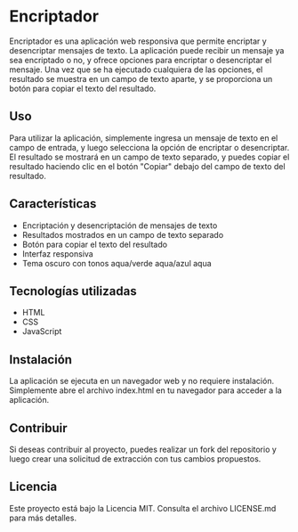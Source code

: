 # Encriptador

Encriptador es una aplicación web responsiva que permite encriptar y desencriptar mensajes de texto. La aplicación puede recibir un mensaje ya sea encriptado o no, y ofrece opciones para encriptar o desencriptar el mensaje. Una vez que se ha ejecutado cualquiera de las opciones, el resultado se muestra en un campo de texto aparte, y se proporciona un botón para copiar el texto del resultado.

## Uso

Para utilizar la aplicación, simplemente ingresa un mensaje de texto en el campo de entrada, y luego selecciona la opción de encriptar o desencriptar. El resultado se mostrará en un campo de texto separado, y puedes copiar el resultado haciendo clic en el botón "Copiar" debajo del campo de texto del resultado.

## Características

- Encriptación y desencriptación de mensajes de texto
- Resultados mostrados en un campo de texto separado
- Botón para copiar el texto del resultado
- Interfaz responsiva
- Tema oscuro con tonos aqua/verde aqua/azul aqua

## Tecnologías utilizadas

- HTML
- CSS
- JavaScript

## Instalación

La aplicación se ejecuta en un navegador web y no requiere instalación. Simplemente abre el archivo index.html en tu navegador para acceder a la aplicación.

## Contribuir

Si deseas contribuir al proyecto, puedes realizar un fork del repositorio y luego crear una solicitud de extracción con tus cambios propuestos.

## Licencia

Este proyecto está bajo la Licencia MIT. Consulta el archivo LICENSE.md para más detalles.
